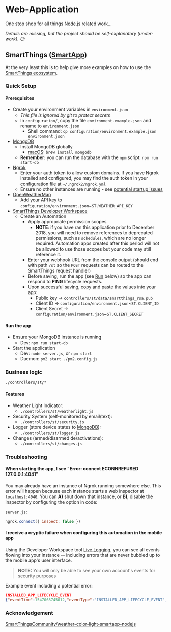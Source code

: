 # Web-Application

One stop shop for all things [Node.js](https://nodejs.org) related work...

*Details are missing, but the project should be self-explanatory (under-work). :no_mouth:*

## SmartThings ([SmartApp](https://smartthings.developer.samsung.com/docs/guides/smartapps/basics.html))

At the very least this is to help give more examples on how to use the [SmartThings ecosystem](https://smartthings.developer.samsung.com/develop/index.html).

### Quick Setup

#### Prerequisites

- Create your environment variables in `environment.json`
  - _This file is ignored by git to protect secrets_
  - In `configuration/`, copy the file `environment.example.json` and rename to `environment.json`
    - Shell command: `cp configuration/environment.example.json environment.json`
- [MongoDB](https://mongodb.com)
  - Install MongoDB globally
    - [macOS](https://treehouse.github.io/installation-guides/mac/mongo-mac.html): `brew install mongodb`
  - **Remember:** you can run the database with the `npm` script: `npm run start-db`
- [Ngrok](https://ngrok.com/)
  - Enter your auth token to allow custom domains. If you have Ngrok installed and configured, you may find the auth token in your configuration file at `~/.ngrok2/ngrok.yml`
  - Ensure no other instances are running - see [potential startup issues](#troubleshooting)
- [OpenWeatherMap](https://openweathermap.org/api)
  - Add your API key to `configuration/environment.json`~`ST.WEATHER_API_KEY`
- [SmartThings Developer Workspace](https://devworkspace.developer.samsung.com/smartthingsconsole/iotweb/site/#/app/develop)
  - Create an Automation
    - Apply appropriate permission scopes
      - **NOTE**: if you have ran this application prior to December 2018, you will need to remove references to deprecated permissions, such as `schedules`, which are no longer required. Automation apps created after this period will not be allowed to use those scopes but your code may still reference it.
    - Enter your webhook URL from the console output (should end with path `/st` so the `POST` requests can be routed to the SmartThings request handler)
    - Before saving, run the app (see [Run](#run) below) so the app can respond to **PING** lifecycle requests.
    - Upon successful saving, copy and paste the values into your app:
      - Public key -> `controllers/st/data/smartthings_rsa.pub`
      - Client ID -> `configuration/environment.json`~`ST.CLIENT_ID`
      - Client Secret -> `configuration/environment.json`~`ST.CLIENT_SECRET`

#### Run the app

- Ensure your MongoDB instance is running
  - Dev: `npm run start-db`
- Start the application
  - Dev: `node server.js`, or `npm start`
  - Daemon: `pm2 start ./pm2.config.js`

### Business logic

`./controllers/st/*`

#### Features

- Weather Light Indicator:
  - `./controllers/st/weatherlight.js`
- Security System (self-monitored by email/text):
  - `./controllers/st/security.js`
- Logger (store device states to [MongoDB](https://www.mongodb.com/)):
  - `./controllers/st/logger.js`
- Changes (armed/disarmed de/activations):
  - `./controllers/st/changes.js`

### Troubleshooting

#### When starting the app, I see "Error: connect ECONNREFUSED 127.0.0.1:4041"

You may already have an instance of Ngrok running somewhere else. This error will happen because each instance starts a web inspector at `localhost:4040`. You can **A)** shut down that instance, or **B)**, disable the inspector by configuring the option in code:

`server.js`:

```javascript
ngrok.connect({ inspect: false })
```

#### I receive a cryptic failure when configuring this automation in the mobile app

Using the Developer Workspace tool [Live Logging](https://devworkspace.developer.samsung.com/smartthingsconsole/iotweb/site/#/app/tools/logger/automation), you can see all events flowing into your instance -- including errors that are never bubbled up to the mobile app's user interface.

> **NOTE:** You will only be able to see your own account's events for security purposes

Example event including a potential error:

```json
INSTALLED_APP_LIFECYCLE_EVENT
{"eventTime":1547063745012,"eventType":"INSTALLED_APP_LIFECYCLE_EVENT","installedAppLifecycleEvent":{"locationId":"SOMEUUID","installedAppId":"SOMEUUID","appId":"SOMEUUID","lifecycle":"OTHER","other":{},"error":{"code":"ConstraintViolationError","message":"The request is malformed.","target":"","details":[{"code":"UnsupportedPermissionRequestedError","message":"The requested permission is not supported by the backing App's OAuth Client.","target":"config.app.configEntry.permissionConfig.permission(r:schedules)","details":[]},{"code":"UnsupportedPermissionRequestedError","message":"The requested permission is not supported by the backing App's OAuth Client.","target":"config.app.configEntry.permissionConfig.permission(w:schedules)","details":[]}]}}}
```

### Acknowledgement

[SmartThingsCommunity/weather-color-light-smartapp-nodejs](https://github.com/SmartThingsCommunity/weather-color-light-smartapp-nodejs)
